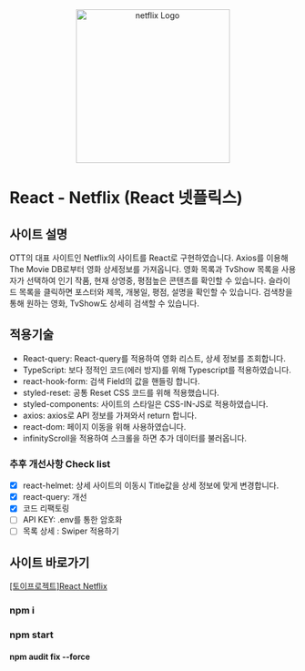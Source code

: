 
<div align="center"><img src="https://user-images.githubusercontent.com/50813871/182531598-d2c4bc3b-0823-4ba5-9e4b-d173bac271db.png" alt="netflix Logo" width="270px" height="auto"></div>

# React - Netflix (React 넷플릭스)
## 사이트 설명
OTT의 대표 사이트인 Netflix의 사이트를 React로 구현하였습니다. Axios를 이용해 The Movie DB로부터 영화 상세정보를 가져옵니다.
영화 목록과 TvShow 목록을 사용자가 선택하여 인기 작품, 현재 상영중, 평점높은 콘텐츠를 확인할 수 있습니다.
슬라이드 목록을 클릭하면 포스터와 제목, 개봉일, 평점, 설명을 확인할 수 있습니다.
검색창을 통해 원하는 영화, TvShow도 상세히 검색할 수 있습니다.




## 적용기술
- React-query: React-query를 적용하여 영화 리스트, 상세 정보를 조회합니다.
- TypeScript: 보다 정적인 코드(에러 방지)를 위해 Typescript를 적용하였습니다.
- react-hook-form: 검색 Field의 값을 핸들링 합니다.
- styled-reset: 공통 Reset CSS 코드를 위해 적용했습니다.
- styled-components: 사이트의 스타일은 CSS-IN-JS로 적용하였습니다.
- axios: axios로 API 정보를 가져와서 return 합니다.
- react-dom: 페이지 이동을 위해 사용하였습니다.
- infinityScroll을 적용하여 스크롤을 하면 추가 데이터를 불러옵니다.


### 추후 개선사항 Check list
- [x] react-helmet: 상세 사이트의 이동시 Title값을 상세 정보에 맞게 변경합니다.
- [x] react-query: 개선
- [x] 코드 리팩토링
- [ ] API KEY: .env를 통한 암호화
- [ ] 목록 상세 : Swiper 적용하기

## 사이트 바로가기
<a href="https://heodokyung.github.io/react-netflix/" target="_blank">[토이프로젝트]React Netflix</a>


### npm i
### npm start
#### npm audit fix --force

